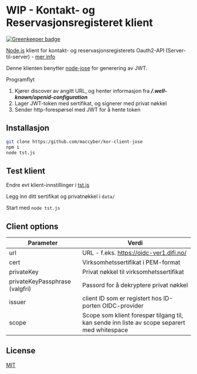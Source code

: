 # WIP - Kontakt- og Reservasjonsregisteret klient

[![Greenkeeper badge](https://badges.greenkeeper.io/maccyber/kor-client-jose.svg)](https://greenkeeper.io/)

[Node.js](https://nodejs.org/en/) klient for kontakt- og reservasjonsregisterets Oauth2-API (Server-til-server) - [mer info](https://difi.github.io/idporten-oidc-dokumentasjon/oidc_api_krr.html)

Denne klienten benytter [node-jose](https://github.com/cisco/node-jose) for generering av JWT.

Programflyt
1. Kjører discover av angitt URL, og henter informasjon fra ***<URL>/.well-known/openid-configuration***
2. Lager JWT-token med sertifikat, og signerer med privat nøkkel
3. Sender http-forespørsel med JWT for å hente token

## Installasjon

```bash
git clone https:/github.com/maccyber/kor-client-jose
npm i
node tst.js
```

## Test klient

Endre evt klient-innstillinger i [tst.js](tst.js)

Legg inn ditt sertifikat og privatnøkkel i `data/`

Start med `node tst.js`

## Client options

| Parameter     | Verdi       |
| ------------- |-------------|
| url           | URL - f.eks. https://oidc-ver1.difi.no/ |
| cert          | Virksomhetssertifikat i PEM-format |
| privateKey    | Privat nøkkel til virksomhetssertifikat |
| privateKeyPassphrase (valgfri) | Passord for å dekryptere privat nøkkel |
| issuer        | client ID som er registert hos ID-porten OIDC-provider |
| scope         | Scope som klient forespør tilgang til, kan sende inn liste av scope separert med whitespace |


## License

[MIT](LICENSE)

